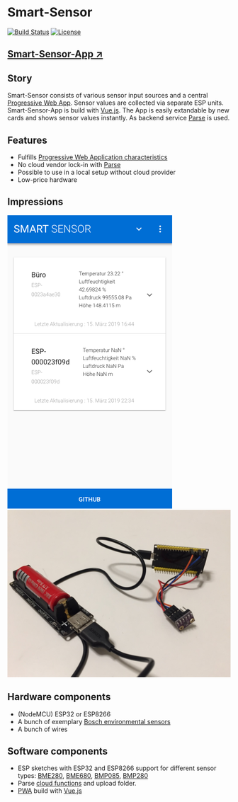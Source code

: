 # Smart-Sensor

[![Build Status](https://travis-ci.org/hunsalz/smart-sensor.svg?branch=master)](https://travis-ci.org/hunsalz/smart-sensor)
[![License](https://img.shields.io/badge/license-MIT%20License-blue.svg)](http://doge.mit-license.org)

## [Smart-Sensor-App ↗](https://hunsalz.github.io/smart-sensor/)

## Story

Smart-Sensor consists of various sensor input sources and a central [Progressive Web App](https://en.wikipedia.org/wiki/Progressive_web_applications). Sensor values are collected via separate ESP units. Smart-Sensor-App is build with [Vue.js](https://vuejs.org/). The App is easily extandable by new cards and shows sensor values instantly. As backend service [Parse](https://parseplatform.org/) is used.

## Features

* Fulfills [Progressive Web Application characteristics](https://en.wikipedia.org/wiki/Progressive_web_applications#Characteristics)
* No cloud vendor lock-in with [Parse](https://parseplatform.org/)
* Possible to use in a local setup without cloud provider
* Low-price hardware

## Impressions

![Mobile view - i18n](./images/Mobile%20view%20-%20i18n.png)
![ESP32 wired up with BME280](./images/ESP32%20wired%20up%20with%20BME280.png)

## Hardware components

* (NodeMCU) ESP32 or ESP8266
* A bunch of exemplary [Bosch environmental sensors](https://www.bosch-sensortec.com/bst/products/environmental/integrated_environmental_unit/overview_integratedenvironmentalunit)
* A bunch of wires

## Software components

* ESP sketches with ESP32 and ESP8266 support for different sensor types: [BME280](/BME280), [BME680](/BME680), [BMP085](/BMP085), [BMP280](/BMP280)
* Parse [cloud functions](/parse-server) and upload folder.
* [PWA](/smart-sensor-app) build with [Vue.js](https://vuejs.org/)